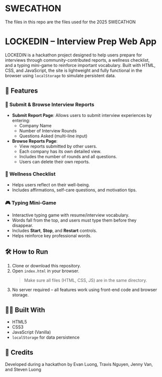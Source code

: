 # SWECATHON
The files in this repo are the files used for the 2025 SWECATHON

# LOCKEDIN – Interview Prep Web App

LOCKEDIN is a hackathon project designed to help users prepare for interviews through community-contributed reports, a wellness checklist, and a typing mini-game to reinforce important vocabulary. Built with HTML, CSS, and JavaScript, the site is lightweight and fully functional in the browser using `localStorage` to simulate persistent data.

## 🌟 Features

### 📄 Submit & Browse Interview Reports
- **Submit Report Page**: Allows users to submit interview experiences by entering:
  - Company Name
  - Number of Interview Rounds
  - Questions Asked (multi-line input)
- **Browse Reports Page**:
  - View reports submitted by other users.
  - Each company has its own detailed view.
  - Includes the number of rounds and all questions.
  - Users can delete their own reports.

### 🧠 Wellness Checklist
- Helps users reflect on their well-being.
- Includes affirmations, self-care questions, and motivation tips.

### 🎮 Typing Mini-Game
- Interactive typing game with resume/interview vocabulary.
- Words fall from the top, and users must type them before they disappear.
- Includes **Start**, **Stop**, and **Restart** controls.
- Helps reinforce key professional words.

## 🛠 How to Run

1. Clone or download this repository.
2. Open `index.html` in your browser.  
   > Make sure all files (HTML, CSS, JS) are in the same directory.
3. No server required – all features work using front-end code and browser storage.

## 🧑‍💻 Built With
- HTML5
- CSS3
- JavaScript (Vanilla)
- `localStorage` for data persistence

## 📣 Credits
Developed during a hackathon by Evan Luong, Travis Nguyen, Jenny Van, and Steven Luong



